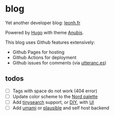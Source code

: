 # blog

Yet another developer blog: [leonh.fr](https://leonh.fr/)

Powered by [Hugo](https://gohugo.io/) with theme [Anubis](https://github.com/Mitrichius/hugo-theme-anubis).

This blog uses Github features extensively:

- Github Pages for hosting
- Github Actions for deployment
- Github issues for comments (via [utteranc.es](https://utteranc.es/))

## todos

- [ ] Tags with space do not work (404 error)
- [ ] Update color scheme to the [Nord palette](https://github.com/arcticicestudio/nord)
- [ ] Add [tinysearch](https://github.com/tinysearch/tinysearch) support, or [DIY](https://dawchihliou.github.io/articles/i-built-a-snappy-full-text-search-with-webassembly-rust-nextjs-and-xor-filters), with [UI](https://themes.gohugo.io/themes/hugo-theme-monochrome/)
- [ ] Add [umami](https://github.com/umami-software/umami) or [plausible](https://github.com/plausible/analytics) and self host backend
